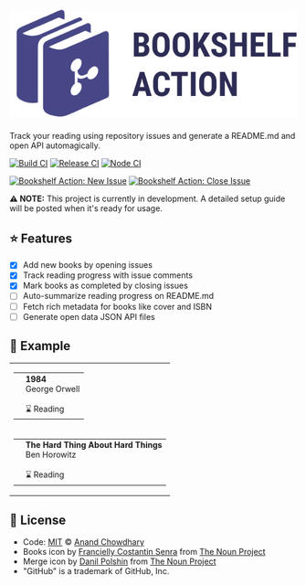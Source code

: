 # [![Books Tracker](./assets/logo.svg)](https://anandchowdhary.github.io/bookshelf-action/)

Track your reading using repository issues and generate a README.md and open API automagically.

[![Build CI](https://github.com/AnandChowdhary/bookshelf-action/workflows/Build%20CI/badge.svg)](https://github.com/AnandChowdhary/bookshelf-action/actions?query=workflow%3A%22Build+CI%22)
[![Release CI](https://github.com/AnandChowdhary/bookshelf-action/workflows/Release%20CI/badge.svg)](https://github.com/AnandChowdhary/bookshelf-action/actions?query=workflow%3A%22Release+CI%22)
[![Node CI](https://github.com/AnandChowdhary/bookshelf-action/workflows/Node%20CI/badge.svg)](https://github.com/AnandChowdhary/bookshelf-action/actions?query=workflow%3A%22Node+CI%22)

[![Bookshelf Action: New Issue](https://github.com/AnandChowdhary/bookshelf-action/workflows/Book%20Tracker:%20New%20Issue/badge.svg)](https://github.com/AnandChowdhary/bookshelf-action/actions?query=workflow%3A%22Book+Tracker%3A+New+Issue%22)
[![Bookshelf Action: Close Issue](https://github.com/AnandChowdhary/bookshelf-action/workflows/Book%20Tracker:%20Close%20Issue/badge.svg)](https://github.com/AnandChowdhary/bookshelf-action/actions?query=workflow%3A%22Book+Tracker%3A+Close+Issue%22)

**⚠️ NOTE:** This project is currently in development. A detailed setup guide will be posted when it's ready for usage.

## ⭐ Features

- [x] Add new books by opening issues
- [x] Track reading progress with issue comments
- [x] Mark books as completed by closing issues
- [ ] Auto-summarize reading progress on README.md
- [ ] Fetch rich metadata for books like cover and ISBN
- [ ] Generate open data JSON API files

## 📖 Example

<!--start:bookshelf-action-->
<table>
  <tr>
    <td>
      <table>
        <tr>
          <td>
            <img
              alt=""
              src="http://books.google.com/books/content?id=yxv1LK5gyV4C&printsec=frontcover&img=1&zoom=1&source=gbs_api"
              height="128"
            />
          </td>
          <td>
            <strong>1984</strong><br />
            George Orwell<br /><br />
            ⌛ Reading<br />
          </td>
        </tr>
      </table>
    </td>
  </tr>
  <tr>
    <td>
      <table>
        <tr>
          <td>
            <img
              alt=""
              src="http://books.google.com/books/content?id=620pAgAAQBAJ&printsec=frontcover&img=1&zoom=1&edge=curl&source=gbs_api"
              height="128"
            />
          </td>
          <td>
            <strong>The Hard Thing About Hard Things</strong><br />
            Ben Horowitz<br /><br />
            ⌛ Reading<br />
          </td>
        </tr>
      </table>
    </td>
  </tr>
</table>

<!--end:bookshelf-action-->

## 📄 License

- Code: [MIT](./LICENSE) © [Anand Chowdhary](https://anandchowdhary.com)
- Books icon by [Francielly Costantin Senra](https://thenounproject.com/franciellycs/) from [The Noun Project](https://thenounproject.com)
- Merge icon by [Danil Polshin](https://thenounproject.com/everydaytemplate) from [The Noun Project](https://thenounproject.com)
- "GitHub" is a trademark of GitHub, Inc.

